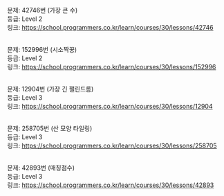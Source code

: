 문제: 42746번 (가장 큰 수) <br/>
등급: Level 2 <br/>
링크: https://school.programmers.co.kr/learn/courses/30/lessons/42746 <br/>
 <br/>

문제: 152996번 (시소짝꿍) <br/>
등급: Level 2 <br/>
링크: https://school.programmers.co.kr/learn/courses/30/lessons/152996 <br/>
 <br/>

문제: 12904번 (가장 긴 팰린드롬) <br/>
등급: Level 3 <br/>
링크: https://school.programmers.co.kr/learn/courses/30/lessons/12904 <br/>
 <br/>

문제: 258705번 (산 모양 타일링) <br/>
등급: Level 3 <br/>
링크: https://school.programmers.co.kr/learn/courses/30/lessons/258705 <br/>
 <br/>

문제: 42893번 (매칭점수) <br/>
등급: Level 3 <br/>
링크: https://school.programmers.co.kr/learn/courses/30/lessons/42893 <br/>
 <br/>
